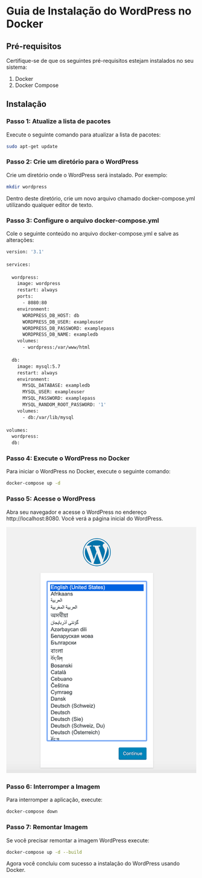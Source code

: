 # Guia de Instalação do WordPress no Docker

## Pré-requisitos

Certifique-se de que os seguintes pré-requisitos estejam instalados no seu sistema:

1. Docker
2. Docker Compose

## Instalação

### Passo 1: Atualize a lista de pacotes

Execute o seguinte comando para atualizar a lista de pacotes:

```bash
sudo apt-get update
```

### Passo 2: Crie um diretório para o WordPress

Crie um diretório onde o WordPress será instalado. Por exemplo:

```bash
mkdir wordpress
```

Dentro deste diretório, crie um novo arquivo chamado docker-compose.yml utilizando qualquer editor de texto.

### Passo 3: Configure o arquivo docker-compose.yml

Cole o seguinte conteúdo no arquivo docker-compose.yml e salve as alterações:

```bash
version: '3.1'

services:

  wordpress:
    image: wordpress
    restart: always
    ports:
      - 8080:80
    environment:
      WORDPRESS_DB_HOST: db
      WORDPRESS_DB_USER: exampleuser
      WORDPRESS_DB_PASSWORD: examplepass
      WORDPRESS_DB_NAME: exampledb
    volumes:
      - wordpress:/var/www/html

  db:
    image: mysql:5.7
    restart: always
    environment:
      MYSQL_DATABASE: exampledb
      MYSQL_USER: exampleuser
      MYSQL_PASSWORD: examplepass
      MYSQL_RANDOM_ROOT_PASSWORD: '1'
    volumes:
      - db:/var/lib/mysql

volumes:
  wordpress:
  db:
```

### Passo 4: Execute o WordPress no Docker

Para iniciar o WordPress no Docker, execute o seguinte comando:
    
```bash
docker-compose up -d
```

### Passo 5: Acesse o WordPress

Abra seu navegador e acesse o WordPress no endereço http://localhost:8080. Você verá a página inicial do WordPress.

![WordPress](assets/wp.png)

### Passo 6: Interromper a Imagem

Para interromper a aplicação, execute:

```bash
docker-compose down
```

### Passo 7: Remontar Imagem

Se você precisar remontar a imagem WordPress execute:

```bash
docker-compose up -d --build
```

Agora você concluiu com sucesso a instalação do WordPress usando Docker.
